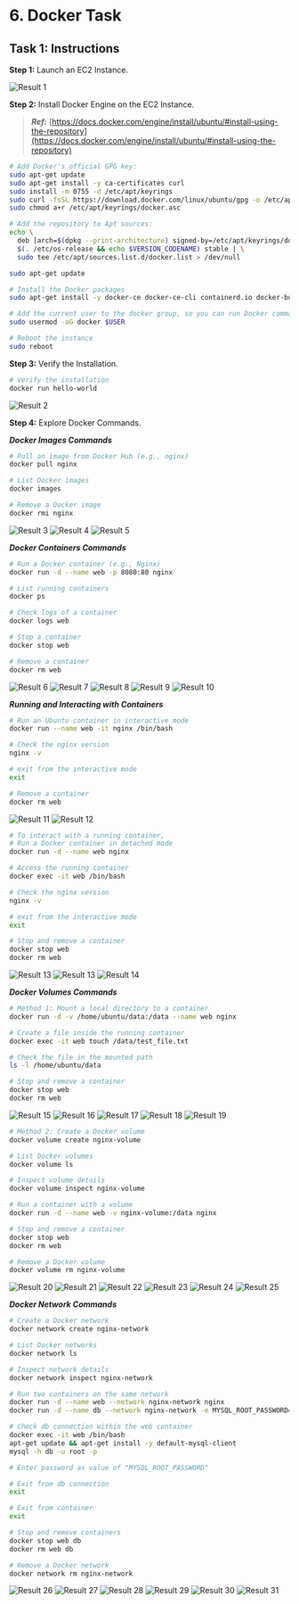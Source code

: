 # 6. Docker Task

## Task 1: Instructions

**Step 1:** Launch an EC2 Instance.

![Result 1](./result-01.png)

**Step 2:** Install Docker Engine on the EC2 Instance.

> ***Ref:*** [https://docs.docker.com/engine/install/ubuntu/#install-using-the-repository](https://docs.docker.com/engine/install/ubuntu/#install-using-the-repository)

```bash
# Add Docker's official GPG key:
sudo apt-get update
sudo apt-get install -y ca-certificates curl
sudo install -m 0755 -d /etc/apt/keyrings
sudo curl -fsSL https://download.docker.com/linux/ubuntu/gpg -o /etc/apt/keyrings/docker.asc
sudo chmod a+r /etc/apt/keyrings/docker.asc

# Add the repository to Apt sources:
echo \
  deb [arch=$(dpkg --print-architecture) signed-by=/etc/apt/keyrings/docker.asc] https://download.docker.com/linux/ubuntu \
  $(. /etc/os-release && echo $VERSION_CODENAME) stable | \
  sudo tee /etc/apt/sources.list.d/docker.list > /dev/null

sudo apt-get update

# Install the Docker packages
sudo apt-get install -y docker-ce docker-ce-cli containerd.io docker-buildx-plugin docker-compose-plugin

# Add the current user to the docker group, so you can run Docker commands without sudo.
sudo usermod -aG docker $USER

# Reboot the instance
sudo reboot
```

**Step 3:** Verify the Installation.

```bash
# Verify the installation 
docker run hello-world
```

![Result 2](./result-02.png)

**Step 4:** Explore Docker Commands.

***Docker Images Commands***

```bash
# Pull an image from Docker Hub (e.g., nginx)
docker pull nginx

# List Docker images
docker images

# Remove a Docker image
docker rmi nginx
```

![Result 3](./result-03.png)
![Result 4](./result-04.png)
![Result 5](./result-05.png)

***Docker Containers Commands***

```bash
# Run a Docker container (e.g., Nginx)
docker run -d --name web -p 8080:80 nginx

# List running containers
docker ps

# Check logs of a container
docker logs web

# Stop a container
docker stop web

# Remove a container
docker rm web
```

![Result 6](./result-06.png)
![Result 7](./result-07.png)
![Result 8](./result-08.png)
![Result 9](./result-09.png)
![Result 10](./result-10.png)

***Running and Interacting with Containers***

```bash
# Run an Ubuntu container in interactive mode
docker run --name web -it nginx /bin/bash

# Check the nginx version
nginx -v

# exit from the interactive mode
exit

# Remove a container
docker rm web
```

![Result 11](./result-11.png)
![Result 12](./result-12.png)

```bash
# To interact with a running container,
# Run a Docker container in detached mode
docker run -d --name web nginx

# Access the running container
docker exec -it web /bin/bash

# Check the nginx version
nginx -v

# exit from the interactive mode
exit

# Stop and remove a container
docker stop web
docker rm web
```

![Result 13](./result-13.png)
![Result 13](./result-13.png)
![Result 14](./result-14.png)

***Docker Volumes Commands***

```bash
# Method 1: Mount a local directory to a container
docker run -d -v /home/ubuntu/data:/data --name web nginx

# Create a file inside the running container
docker exec -it web touch /data/test_file.txt

# Check the file in the mounted path
ls -l /home/ubuntu/data

# Stop and remove a container
docker stop web
docker rm web
```

![Result 15](./result-15.png)
![Result 16](./result-16.png)
![Result 17](./result-17.png)
![Result 18](./result-18.png)
![Result 19](./result-19.png)

```bash
# Method 2: Create a Docker volume
docker volume create nginx-volume

# List Docker volumes
docker volume ls

# Inspect volume details
docker volume inspect nginx-volume

# Run a container with a volume
docker run -d --name web -v nginx-volume:/data nginx

# Stop and remove a container
docker stop web
docker rm web

# Remove a Docker volume
docker volume rm nginx-volume
```

![Result 20](./result-20.png)
![Result 21](./result-21.png)
![Result 22](./result-22.png)
![Result 23](./result-23.png)
![Result 24](./result-24.png)
![Result 25](./result-25.png)

***Docker Network Commands***

```bash
# Create a Docker network
docker network create nginx-network

# List Docker networks
docker network ls

# Inspect network details
docker network inspect nginx-network

# Run two containers on the same network
docker run -d --name web --network nginx-network nginx
docker run -d --name db --network nginx-network -e MYSQL_ROOT_PASSWORD=root mysql

# Check db connection within the web container
docker exec -it web /bin/bash
apt-get update && apt-get install -y default-mysql-client
mysql -h db -u root -p

# Enter password as value of "MYSQL_ROOT_PASSWORD"

# Exit from db connection
exit

# Exit from container
exit

# Stop and remove containers
docker stop web db
docker rm web db

# Remove a Docker network
docker network rm nginx-network
```

![Result 26](./result-26.png)
![Result 27](./result-27.png)
![Result 28](./result-28.png)
![Result 29](./result-29.png)
![Result 30](./result-30.png)
![Result 31](./result-31.png)
